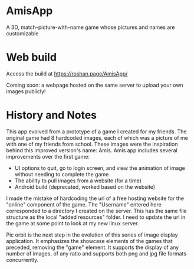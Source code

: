 # AmisApp
A 3D, match-picture-with-name game whose pictures and names are customizable

Web build
=
Access the build at https://roshan.page/AmisApp/

Coming soon: a webpage hosted on the same server to upload your own images publicly!

History and Notes
=

This app evolved from a prototype of a game I created for my friends. The original game had 8 hardcoded images, each of which was a picture of me with one of my friends from school. These images were the inspiration behind this improved version's name: Amis. Amis app includes several improvements over the first game: 
- UI options to quit, go to login screen, and view the animation of image without needing to complete the game
- The ability to pull images from a website (for a time)
- Android build (deprecated, worked based on the website)

I made the mistake of hardcoding the url of a free hosting website for the "online" component of the game. The "Username" entered here corresponded to a directory I created on the server. This has the same file structure as the local "added resources" folder. I need to update the url in the game at some point to look at my new linux server.

Pic orbit is the next step in the evolution of this series of image display application. It emphasizes the showcase elements of the games that preceded, removing the "game" element. It supports the display of any number of images, of any ratio and supports both png and jpg file formats concurrently.
